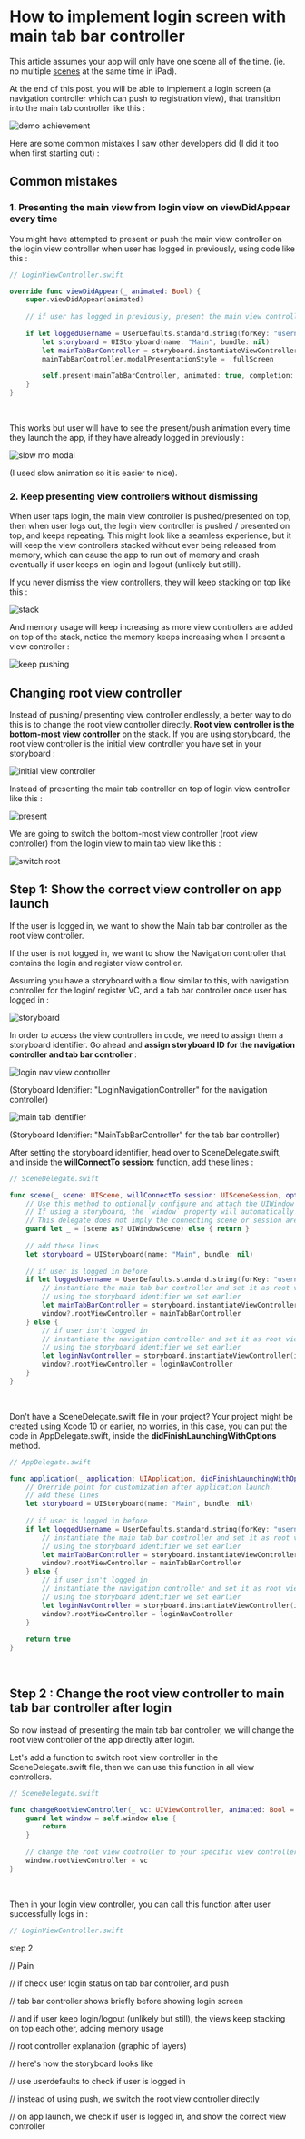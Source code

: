 # How to implement login screen with main tab bar controller

This article assumes your app will only have one scene all of the time. (ie. no multiple [scenes](https://fluffy.es/open-app-in-specific-view-when-push-notification-is-tapped-ios-13/#scene-and-window) at the same time in iPad).



At the end of this post, you will be able to implement a login screen (a navigation controller which can push to registration view), that transition into the main tab controller like this : 



![demo achievement](https://iosimage.s3.amazonaws.com/2020/76-login-before-tab-bar-controller/demo.gif)





Here are some common mistakes I saw other developers did (I did it too when first starting out) : 

## Common mistakes

### 1. Presenting the main view from login view on viewDidAppear every time

You might have attempted to present or push the main view controller on the login view controller when user has logged in previously, using code like this : 

```swift
// LoginViewController.swift

override func viewDidAppear(_ animated: Bool) {
    super.viewDidAppear(animated)
    
    // if user has logged in previously, present the main view controller
    
    if let loggedUsername = UserDefaults.standard.string(forKey: "username") {
        let storyboard = UIStoryboard(name: "Main", bundle: nil)
        let mainTabBarController = storyboard.instantiateViewController(identifier: "MainTabBarController")
        mainTabBarController.modalPresentationStyle = .fullScreen
        
        self.present(mainTabBarController, animated: true, completion: nil)
    }
}
```

<br>



This works but user will have to see the present/push animation every time they launch the app, if they have already logged in previously : 



![slow mo modal](https://iosimage.s3.amazonaws.com/2020/76-login-before-tab-bar-controller/slowmomodal.gif)

(I used slow animation so it is easier to nice).



### 2. Keep presenting view controllers without dismissing

When user taps login, the main view controller is pushed/presented on top, then when user logs out, the login view controller is pushed / presented on top, and keeps repeating. This might look like a seamless experience, but it will keep the view controllers stacked without ever being released from memory, which can cause the app to run out of memory and crash eventually if user keeps on login and logout (unlikely but still).



If you never dismiss the view controllers, they will keep stacking on top like this : 



![stack](https://iosimage.s3.amazonaws.com/2020/76-login-before-tab-bar-controller/stack.png)



And memory usage will keep increasing as more view controllers are added on top of the stack, notice the memory keeps increasing when I present a view controller : 



![keep pushing](https://iosimage.s3.amazonaws.com/2020/76-login-before-tab-bar-controller/keeppushing.gif)





## Changing root view controller

Instead of pushing/ presenting view controller endlessly, a better way to do this is to change the root view controller directly. **Root view controller is the bottom-most view controller** on the stack. If you are using storyboard, the root view controller is the initial view controller you have set in your storyboard :



![initial view controller](https://iosimage.s3.amazonaws.com/2020/76-login-before-tab-bar-controller/initialVC.png)



Instead of presenting the main tab controller on top of login view controller like this : 

![present](https://iosimage.s3.amazonaws.com/2020/76-login-before-tab-bar-controller/present.png)





We are going to switch the bottom-most view controller (root view controller) from the login view to main tab view like this : 

![switch root](https://iosimage.s3.amazonaws.com/2020/76-login-before-tab-bar-controller/switchroot.png)







## Step 1: Show the correct view controller on app launch

If the user is logged in, we want to show the Main tab bar controller as the root view controller. 



If the user is not logged in, we want to show the Navigation controller that contains the login and register view controller.



Assuming you have a storyboard with a flow similar to this, with navigation controller for the login/ register VC, and a tab bar controller once user has logged in  : 

![storyboard](https://iosimage.s3.amazonaws.com/2020/76-login-before-tab-bar-controller/storyboard.png)



In order to access the view controllers in code, we need to assign them a storyboard identifier. Go ahead and **assign storyboard ID for the navigation controller and tab bar controller** : 



![login nav view controller](https://iosimage.s3.amazonaws.com/2020/76-login-before-tab-bar-controller/loginNavID.png)



(Storyboard Identifier: "LoginNavigationController" for the navigation controller)



![main tab identifier](https://iosimage.s3.amazonaws.com/2020/76-login-before-tab-bar-controller/mainTabID.png)

(Storyboard Identifier: "MainTabBarController" for the tab bar controller)



After setting the storyboard identifier, head over to SceneDelegate.swift, and inside the **willConnectTo session:** function, add these lines :

```swift
// SceneDelegate.swift

func scene(_ scene: UIScene, willConnectTo session: UISceneSession, options connectionOptions: UIScene.ConnectionOptions) {
    // Use this method to optionally configure and attach the UIWindow `window` to the provided UIWindowScene `scene`.
    // If using a storyboard, the `window` property will automatically be initialized and attached to the scene.
    // This delegate does not imply the connecting scene or session are new (see `application:configurationForConnectingSceneSession` instead).
    guard let _ = (scene as? UIWindowScene) else { return }
    
    // add these lines
    let storyboard = UIStoryboard(name: "Main", bundle: nil)
    
    // if user is logged in before
    if let loggedUsername = UserDefaults.standard.string(forKey: "username") {
        // instantiate the main tab bar controller and set it as root view controller
        // using the storyboard identifier we set earlier
        let mainTabBarController = storyboard.instantiateViewController(identifier: "MainTabBarController")
        window?.rootViewController = mainTabBarController
    } else {
        // if user isn't logged in
        // instantiate the navigation controller and set it as root view controller
        // using the storyboard identifier we set earlier
        let loginNavController = storyboard.instantiateViewController(identifier: "LoginNavigationController")
        window?.rootViewController = loginNavController
    }
}
```

<br>



Don't have a SceneDelegate.swift file in your project? Your project might be created using Xcode 10 or earlier, no worries, in this case, you can put the code in AppDelegate.swift, inside the **didFinishLaunchingWithOptions** method.



```swift
// AppDelegate.swift

func application(_ application: UIApplication, didFinishLaunchingWithOptions launchOptions: [UIApplication.LaunchOptionsKey: Any]?) -> Bool {
    // Override point for customization after application launch.
    // add these lines
    let storyboard = UIStoryboard(name: "Main", bundle: nil)
    
    // if user is logged in before
    if let loggedUsername = UserDefaults.standard.string(forKey: "username") {
        // instantiate the main tab bar controller and set it as root view controller
        // using the storyboard identifier we set earlier
        let mainTabBarController = storyboard.instantiateViewController(identifier: "MainTabBarController")
        window?.rootViewController = mainTabBarController
    } else {
        // if user isn't logged in
        // instantiate the navigation controller and set it as root view controller
        // using the storyboard identifier we set earlier
        let loginNavController = storyboard.instantiateViewController(identifier: "LoginNavigationController")
        window?.rootViewController = loginNavController
    }
  
    return true
}

```

<br>



## Step 2 : Change the root view controller to main tab bar controller after login

So now instead of presenting the main tab bar controller, we will change the root view controller of the app directly after login.



Let's add a function to switch root view controller in the SceneDelegate.swift file, then we can use this function in all view controllers.

```swift
// SceneDelegate.swift

func changeRootViewController(_ vc: UIViewController, animated: Bool = true) {
    guard let window = self.window else {
        return
    }
    
    // change the root view controller to your specific view controller
    window.rootViewController = vc
}
```

<br>



Then in your login view controller, you can call this function after user successfully logs in : 

```swift
// LoginViewController.swift

```







step 2



// Pain

// if check user login status on tab bar controller, and push

// tab bar controller shows briefly before showing login screen



// and if user keep login/logout (unlikely but still), the views keep stacking on top each other, adding memory usage



// root controller explanation (graphic of layers)





// here's how the storyboard looks like



// use userdefaults to check if user is logged in





// instead of using push, we switch the root view controller directly



// on app launch, we check if user is logged in, and show the correct view controller

